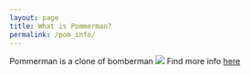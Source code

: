```yaml
---
layout: page
title: What is Pommerman?
permalink: /pom_info/
---
```


Pommerman is a clone of bomberman
![](../images/stdGame2.gif)
Find more info [here](https://www.pommerman.com/)